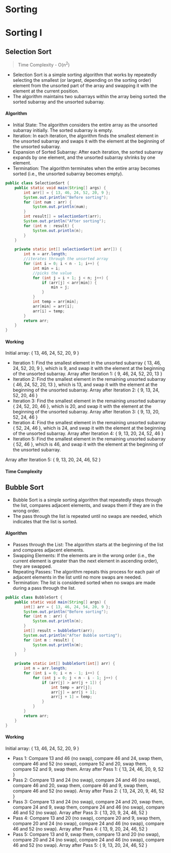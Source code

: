 # **Sorting**

# Sorting I

## **Selection Sort** 
> Time Complexity - O(n<sup>2</sup>)
- Selection Sort is a simple sorting algorithm that works by repeatedly selecting the smallest (or largest, depending on the sorting order) element from the unsorted part of the array and swapping it with the element at the current position.
- The algorithm maintains two subarrays within the array being sorted: the sorted subarray and the unsorted subarray.

#### Algorithm
- Initial State: The algorithm considers the entire array as the unsorted subarray initially. The sorted subarray is empty.
- Iteration: In each iteration, the algorithm finds the smallest element in the unsorted subarray and swaps it with the element at the beginning of the unsorted subarray.
- Expansion of Sorted Subarray: After each iteration, the sorted subarray expands by one element, and the unsorted subarray shrinks by one element.
- Termination: The algorithm terminates when the entire array becomes sorted (i.e., the unsorted subarray becomes empty).

```java
public class SelectionSort {
    public static void main(String[] args) {
        int arr[] = { 13, 46, 24, 52, 20, 9 };
        System.out.println("Before sorting");
        for (int num : arr) {
            System.out.println(num);
        }
        int result[] = selectionSort(arr);
        System.out.println("After sorting");
        for (int n : result) {
            System.out.println(n);
        }
    }

    private static int[] selectionSort(int arr[]) {
        int n = arr.length;
        //iterates through the unsorted array
        for (int i = 0; i < n - 1; i++) {
            int min = i;
            //picks the value
            for (int j = i + 1; j < n; j++) {
                if (arr[j] < arr[min]) {
                    min = j;
                }
            }
            int temp = arr[min];
            arr[min] = arr[i];
            arr[i] = temp;
        }
        return arr;
    }
}
```
#### Working
Initial array: { 13, 46, 24, 52, 20, 9 }

- Iteration 1: Find the smallest element in the unsorted subarray { 13, 46, 24, 52, 20, 9 }, which is 9, and swap it with the element at the beginning of the unsorted subarray.
Array after Iteration 1: { 9, 46, 24, 52, 20, 13 }
- Iteration 2: Find the smallest element in the remaining unsorted subarray { 46, 24, 52, 20, 13 }, which is 13, and swap it with the element at the beginning of the unsorted subarray.
Array after Iteration 2: { 9, 13, 24, 52, 20, 46 }
- Iteration 3: Find the smallest element in the remaining unsorted subarray { 24, 52, 20, 46 }, which is 20, and swap it with the element at the beginning of the unsorted subarray.
Array after Iteration 3: { 9, 13, 20, 52, 24, 46 }
- Iteration 4: Find the smallest element in the remaining unsorted subarray { 52, 24, 46 }, which is 24, and swap it with the element at the beginning of the unsorted subarray.
Array after Iteration 4: { 9, 13, 20, 24, 52, 46 }
- Iteration 5: Find the smallest element in the remaining unsorted subarray { 52, 46 }, which is 46, and swap it with the element at the beginning of the unsorted subarray.

Array after Iteration 5: { 9, 13, 20, 24, 46, 52 }

#### Time Complexity

## **Bubble Sort**
- Bubble Sort is a simple sorting algorithm that repeatedly steps through the list, compares adjacent elements, and swaps them if they are in the wrong order. 
- The pass through the list is repeated until no swaps are needed, which indicates that the list is sorted.

#### Algorithm
- Passes through the List: The algorithm starts at the beginning of the list and compares adjacent elements.
- Swapping Elements: If the elements are in the wrong order (i.e., the current element is greater than the next element in ascending order), they are swapped.
- Repeating Passes: The algorithm repeats this process for each pair of adjacent elements in the list until no more swaps are needed.
- Termination: The list is considered sorted when no swaps are made during a pass through the list.
```java
public class BubbleSort {
    public static void main(String[] args) {
        int[] arr = { 13, 46, 24, 54, 20, 9 };
        System.out.println("Before sorting");
        for (int n : arr) {
            System.out.println(n);
        }
        int[] result = bubbleSort(arr);
        System.out.println("After Bubble sorting");
        for (int m : result) {
            System.out.println(m);
        }
    }

    private static int[] bubbleSort(int[] arr) {
        int n = arr.length;
        for (int i = 0; i < n - 1; i++) {
            for (int j = 0; j < n - i - 1; j++) {
                if (arr[j] > arr[j + 1]) {
                    int temp = arr[j];
                    arr[j] = arr[j + 1];
                    arr[j + 1] = temp;
                }
            }
        }
        return arr;
    }
}
```
#### Working
Initial array: { 13, 46, 24, 52, 20, 9 }
- Pass 1: Compare 13 and 46 (no swap), compare 46 and 24, swap them, compare 46 and 52 (no swap), compare 52 and 20, swap them, compare 52 and 9, swap them.
Array after Pass 1: { 13, 24, 46, 20, 9, 52 }
- Pass 2: Compare 13 and 24 (no swap), compare 24 and 46 (no swap), compare 46 and 20, swap them, compare 46 and 9, swap them, compare 46 and 52 (no swap).
Array after Pass 2: { 13, 24, 20, 9, 46, 52 }
- Pass 3: Compare 13 and 24 (no swap), compare 24 and 20, swap them, compare 24 and 9, swap them, compare 24 and 46 (no swap), compare 46 and 52 (no swap).
Array after Pass 3: { 13, 20, 9, 24, 46, 52 }
- Pass 4: Compare 13 and 20 (no swap), compare 20 and 9, swap them, compare 20 and 24 (no swap), compare 24 and 46 (no swap), compare 46 and 52 (no swap).
Array after Pass 4: { 13, 9, 20, 24, 46, 52 }
- Pass 5: Compare 13 and 9, swap them, compare 13 and 20 (no swap), compare 20 and 24 (no swap), compare 24 and 46 (no swap), compare 46 and 52 (no swap).
Array after Pass 5: { 9, 13, 20, 24, 46, 52 }